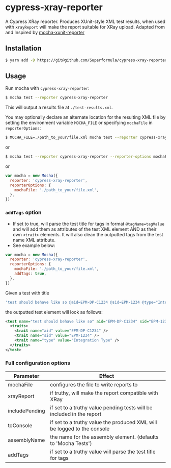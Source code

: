 # cypress-xray-reporter

A Cypress XRay reporter. Produces XUnit-style XML test results, when used with `xrayReport` will make the report
suitable for XRay upload. Adapted from and Inspired by
[mocha-xunit-reporter](https://github.com/passuied/mocha-xunit-reporter)

## Installation

```bash
$ yarn add -D https://git@github.com/Superformula/cypress-xray-reporter.git#1.1.0
```

## Usage

Run mocha with `cypress-xray-reporter`:

```bash
$ mocha test --reporter cypress-xray-reporter
```

This will output a results file at `./test-results.xml`.

You may optionally declare an alternate location for the resulting XML file by setting the environment variable
`MOCHA_FILE` or specifying `mochaFile` in `reporterOptions`:

```bash
$ MOCHA_FILE=./path_to_your/file.xml mocha test --reporter cypress-xray-reporter
```

or

```bash
$ mocha test --reporter cypress-xray-reporter --reporter-options mochaFile=./path_to_your/file.xml
```

or

```javascript
var mocha = new Mocha({
  reporter: 'cypress-xray-reporter',
  reporterOptions: {
    mochaFile: './path_to_your/file.xml',
  },
})
```

### `addTags` option

- If set to true, will parse the test title for tags in format `@tagName=tagValue` and will add them as attributes of
  the test XML element AND as their own `<trait>` elements. It will also clean the outputted tags from the test name XML
  attribute.
- See example below:

```javascript
var mocha = new Mocha({
  reporter: 'cypress-xray-reporter',
  reporterOptions: {
    mochaFile: './path_to_your/file.xml',
    addTags: true,
  },
})
```

Given a test with title

```javascript
'test should behave like so @aid=EPM-DP-C1234 @sid=EPM-1234 @type="Integration Type"'
```

the outputted test element will look as follows:

```xml
<test name="test should behave like so" aid="EPM-DP-C1234" sid="EPM-1234" type="Integration Type">
  <traits>
    <trait name="aid" value="EPM-DP-C1234" />
    <trait name="sid" value="EPM-1234" />
    <trait name="type" value="Integration Type" />
  </traits>
</test>
```

### Full configuration options

| Parameter      | Effect                                                                  |
| -------------- | ----------------------------------------------------------------------- |
| mochaFile      | configures the file to write reports to                                 |
| xrayReport     | if truthy, will make the report compatible with XRay                    |
| includePending | if set to a truthy value pending tests will be included in the report   |
| toConsole      | if set to a truthy value the produced XML will be logged to the console |
| assemblyName   | the name for the assembly element. (defaults to 'Mocha Tests')          |
| addTags        | if set to a truthy value will parse the test title for tags             |
